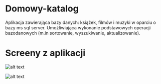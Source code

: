 # Domowy-katalog
Aplikacja zawierająca bazy danych: książek, filmów i muzyki w oparciu o bazy ms sql server. Umożliwiająca wykonanie podstawowych operacji bazodanowych (m.in sortowanie, wyszukiwanie, aktualizowanie).

# Screeny z aplikacji
![alt text](https://i.imgur.com/enC47SB.png)

![alt text](https://i.imgur.com/SBWQ0qn.png)
